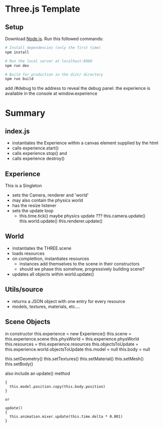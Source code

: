 # Three.js Template

## Setup

Download [Node.js](https://nodejs.org/en/download/).
Run this followed commands:

```bash
# Install dependencies (only the first time)
npm install

# Run the local server at localhost:8080
npm run dev

# Build for production in the dist/ directory
npm run build
```

add /#debug to the address to reveal the debug panel. the experience is available in the console at window.experience

# Summary

## index.js

- instantiates the Experience within a canvas element supplied by the html
- calls experience.start()
- calls experience.stop() and
- calls experience destroy()

## Experience

This is a Singleton

- sets the Camera, renderer and 'world'
- may also contain the physics world
- has the resize listener
- sets the update loop
  - this.time.tick()
    maybe physics update ???
    this.camera.update()
    this.world.update()
    this.renderer.update()

## World

- instantiates the THREE.scene
- loads resources
- on complettion, instantiates resources
  - instances add themselves to the scene in their constructors
  - should we phase this somehow, progressively building scene?
- updates all objects within world.update()

## Utils/source

- returns a JSON object with one entry for every resource
- models, textures, materials, etc....

## Scene Objects

in constructor
this.experience = new Experience()
this.scene = this.experience.scene
this.physWorld = this.experience.physWorld
this.resources = this.experience.resources
this.objectsToUpdate = this.experience.world.objectsToUpdate
this.model = null
this.body = null

this.setGeometry()
this.setTextures()
this.setMaterial()
this.setMesh()
this.setBody()

also include an update() method

```update()
{
  this.model.position.copy(this.body.position)
}

or

update()
{
  this.animation.mixer.update(this.time.delta * 0.001)
}
```
